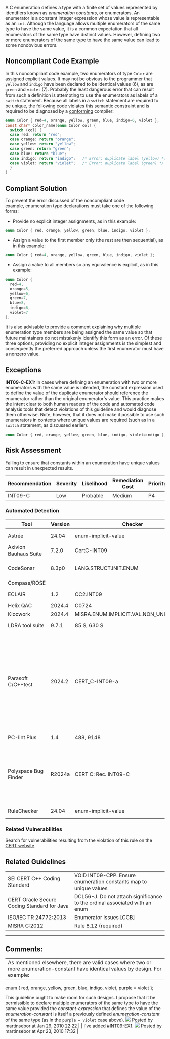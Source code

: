 A C enumeration defines a type with a finite set of values represented by identifiers known as *enumeration constants*, or enumerators. An enumerator is a constant integer expression whose value is representable as an `int`. Although the language allows multiple enumerators of the same type to have the same value, it is a common expectation that all enumerators of the same type have distinct values. However, defining two or more enumerators of the same type to have the same value can lead to some nonobvious errors.
## Noncompliant Code Example
In this noncompliant code example, two enumerators of type `Color` are assigned explicit values. It may not be obvious to the programmer that `yellow` and `indigo` have been declared to be identical values (6), as are `green` and `violet` (7). Probably the least dangerous error that can result from such a definition is attempting to use the enumerators as labels of a `switch` statement. Because all labels in a `switch` statement are required to be unique, the following code violates this semantic constraint and is required to be diagnosed by a [conforming](BB.-Definitions_87152273.html#BB.Definitions-conforming) compiler:
``` c
enum Color { red=4, orange, yellow, green, blue, indigo=6, violet };
const char* color_name(enum Color col) {
  switch (col) {
  case red: return "red";
  case orange: return "orange";
  case yellow: return "yellow";
  case green: return "green";
  case blue: return "blue";
  case indigo: return "indigo";   /* Error: duplicate label (yellow) */
  case violet: return "violet";   /* Error: duplicate label (green) */
  }
}
```
## Compliant Solution
To prevent the error discussed of the noncompliant code example, enumeration type declarations must take one of the following forms:
-   Provide no explicit integer assignments, as in this example:
``` c
enum Color { red, orange, yellow, green, blue, indigo, violet };
```
-   Assign a value to the first member only (the rest are then sequential), as in this example:
``` c
enum Color { red=4, orange, yellow, green, blue, indigo, violet };
```
-   Assign a value to all members so any equivalence is explicit, as in this example:
``` c
enum Color {
  red=4, 
  orange=5, 
  yellow=6, 
  green=7, 
  blue=8, 
  indigo=6, 
  violet=7
};
```
It is also advisable to provide a comment explaining why multiple enumeration type members are being assigned the same value so that future maintainers do not mistakenly identify this form as an error.
Of these three options, providing no explicit integer assignments is the simplest and consequently the preferred approach unless the first enumerator must have a nonzero value.
## Exceptions
**INT09-C-EX1:** In cases where defining an enumeration with two or more enumerators with the same value is intended, the constant expression used to define the value of the duplicate enumerator should reference the enumerator rather than the original enumerator's value. This practice makes the intent clear to both human readers of the code and automated code analysis tools that detect violations of this guideline and would diagnose them otherwise. Note, however, that it does not make it possible to use such enumerators in contexts where unique values are required (such as in a `switch` statement, as discussed earlier).
``` c
enum Color { red, orange, yellow, green, blue, indigo, violet=indigo };
```
## Risk Assessment
Failing to ensure that constants within an enumeration have unique values can result in unexpected results.

| Recommendation | Severity | Likelihood | Remediation Cost | Priority | Level |
| ----|----|----|----|----|----|
| INT09-C | Low | Probable | Medium | P4 | L3 |

### Automated Detection

| Tool | Version | Checker | Description |
| ----|----|----|----|
| Astrée | 24.04 | enum-implicit-value | Fully checked |
| Axivion Bauhaus Suite | 7.2.0 | CertC-INT09 |  |
| CodeSonar | 8.3p0 | LANG.STRUCT.INIT.ENUM | Inconsistent Enumerator Initialization |
| Compass/ROSE |  |  |  |
| ECLAIR | 1.2 | CC2.INT09 | Fully implemented |
| Helix QAC | 2024.4 | C0724 |  |
| Klocwork | 2024.4 | MISRA.ENUM.IMPLICIT.VAL.NON_UNIQUE.2012 |  |
| LDRA tool suite | 9.7.1 | 85 S, 630 S | Fully implemented |
| Parasoft C/C++test | 2024.2 | CERT_C-INT09-a | In an enumerator list, the "=" construct shall not be used to explicitly initialise members other than the first, unless all items are explicitly initialised |
| PC-lint Plus | 1.4 | 488, 9148 | Partially supported |
| Polyspace Bug Finder | R2024a | CERT C: Rec. INT09-C | Checks for situations where enumeration constants map to same value (rec. fully covered) |
| RuleChecker | 24.04 | enum-implicit-value | Fully checked |

### Related Vulnerabilities
Search for vulnerabilities resulting from the violation of this rule on the [CERT website](https://www.kb.cert.org/vulnotes/bymetric?searchview&query=FIELD+KEYWORDS+contains+INT09-C).
## Related Guidelines

|  |  |
| ----|----|
| SEI CERT C++ Coding Standard | VOID INT09-CPP. Ensure enumeration constants map to unique values |
| CERT Oracle Secure Coding Standard for Java | DCL56-J. Do not attach significance to the ordinal associated with an enum |
| ISO/IEC TR 24772:2013 | Enumerator Issues [CCB] |
| MISRA C:2012 | Rule 8.12 (required) |

------------------------------------------------------------------------
[](https://wiki.sei.cmu.edu/confluence/pages/viewpage.action?pageId=87152450) [](../c/Rec_%2004_%20Integers%20_INT_) [](../c/INT10-C_%20Do%20not%20assume%20a%20positive%20remainder%20when%20using%20the%20%%20operator)
## Comments:

|  |
| ----|
| As mentioned elsewhere, there are valid cases where two or more enumeration-constant have identical values by design. For example:
enum { red, orange, yellow, green, blue, indigo, violet, purple = violet };

This guideline ought to make room for such designs. I propose that it be permissible to declare multiple enumerators of the same type to have the same value provided the *constant-expression* that defines the value of the *enumeration-constant* is itself a previously defined *enumeration-constant* of the same type (as in the `purple = violet` case above).
![](images/icons/contenttypes/comment_16.png) Posted by martinsebor at Jan 29, 2010 22:22
\| \|
I've added [#INT09-EX1](INT09-C.-Ensure-enumeration-constants-map-to-unique-values_87152467.html#INT09C.Ensureenumerationconstantsmaptouniquevalues-INT09-EX1).
![](images/icons/contenttypes/comment_16.png) Posted by martinsebor at Apr 23, 2010 17:32
\|
